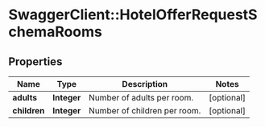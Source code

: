# SwaggerClient::HotelOfferRequestSchemaRooms

## Properties
Name | Type | Description | Notes
------------ | ------------- | ------------- | -------------
**adults** | **Integer** | Number of adults per room. | [optional] 
**children** | **Integer** | Number of children per room. | [optional] 

